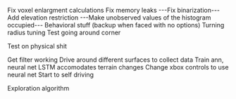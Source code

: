 Fix voxel enlargment calculations
Fix memory leaks
---Fix binarization---
Add elevation restriction
---Make unobserved values of the histogram occupied---
Behavioral stuff (backup when faced with no options)
Turning radius tuning
Test going around corner

Test on physical shit

Get filter working
Drive around different surfaces to collect data
Train ann, neural net LSTM accomodates terrain changes
Change xbox controls to use neural net
Start to self driving

Exploration algorithm

